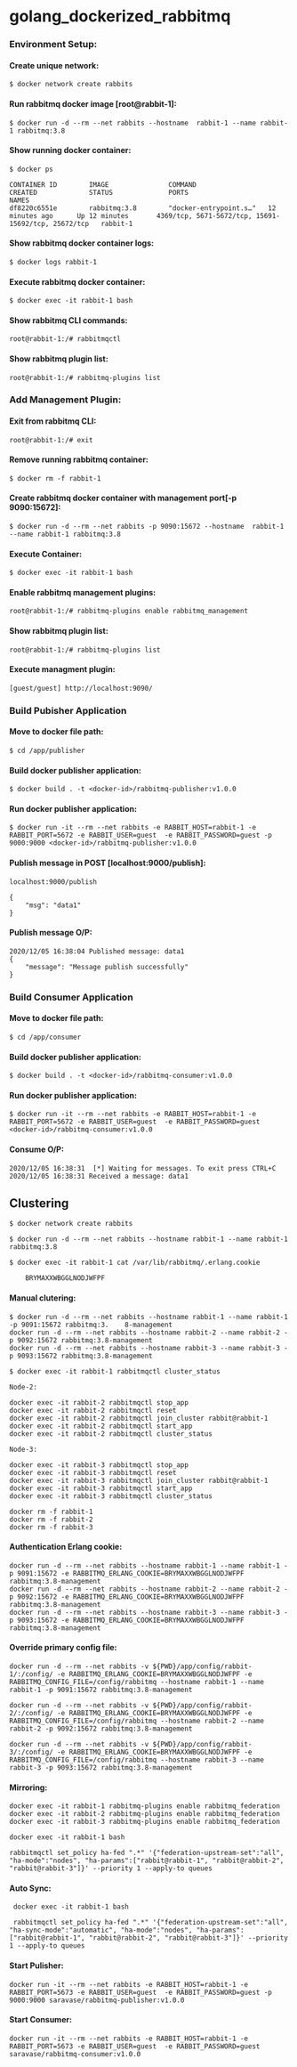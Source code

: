 # golang_dockerized_rabbitmq

### Environment Setup:

#### Create unique network:
    $ docker network create rabbits

#### Run rabbitmq docker image [root@rabbit-1]: 
    $ docker run -d --rm --net rabbits --hostname  rabbit-1 --name rabbit-1 rabbitmq:3.8

#### Show running docker container:
    $ docker ps

    CONTAINER ID        IMAGE               COMMAND                  CREATED             STATUS              PORTS                                                 NAMES
    df8220c6551e        rabbitmq:3.8        "docker-entrypoint.s…"   12 minutes ago      Up 12 minutes       4369/tcp, 5671-5672/tcp, 15691-15692/tcp, 25672/tcp   rabbit-1

#### Show rabbitmq docker container logs:
    $ docker logs rabbit-1

#### Execute rabbitmq docker container:
    $ docker exec -it rabbit-1 bash

#### Show rabbitmq CLI commands:
    root@rabbit-1:/# rabbitmqctl

#### Show rabbitmq plugin list:
    root@rabbit-1:/# rabbitmq-plugins list

### Add Management Plugin:

#### Exit from rabbitmq CLI:
    root@rabbit-1:/# exit

#### Remove running rabbitmq container:
    $ docker rm -f rabbit-1

#### Create rabbitmq docker container with management port[-p 9090:15672]:
    $ docker run -d --rm --net rabbits -p 9090:15672 --hostname  rabbit-1 --name rabbit-1 rabbitmq:3.8

#### Execute Container:
    $ docker exec -it rabbit-1 bash

#### Enable rabbitmq management plugins:
    root@rabbit-1:/# rabbitmq-plugins enable rabbitmq_management

#### Show rabbitmq plugin list:
    root@rabbit-1:/# rabbitmq-plugins list

#### Execute managment plugin:
    [guest/guest] http://localhost:9090/

### Build Pubisher Application

#### Move to docker file path:
    $ cd /app/publisher

#### Build docker publisher application:
    $ docker build . -t <docker-id>/rabbitmq-publisher:v1.0.0

#### Run docker publisher application:
    $ docker run -it --rm --net rabbits -e RABBIT_HOST=rabbit-1 -e RABBIT_PORT=5672 -e RABBIT_USER=guest  -e RABBIT_PASSWORD=guest -p 9000:9000 <docker-id>/rabbitmq-publisher:v1.0.0

#### Publish message in POST [localhost:9000/publish]:
    localhost:9000/publish
    
    {
        "msg": "data1"
    }

#### Publish message O/P:
    2020/12/05 16:38:04 Published message: data1
    {
        "message": "Message publish successfully"
    }

### Build Consumer Application

#### Move to docker file path:
    $ cd /app/consumer

#### Build docker publisher application:
    $ docker build . -t <docker-id>/rabbitmq-consumer:v1.0.0

#### Run docker publisher application:
    $ docker run -it --rm --net rabbits -e RABBIT_HOST=rabbit-1 -e RABBIT_PORT=5672 -e RABBIT_USER=guest  -e RABBIT_PASSWORD=guest <docker-id>/rabbitmq-consumer:v1.0.0

#### Consume O/P:
    2020/12/05 16:38:31  [*] Waiting for messages. To exit press CTRL+C
    2020/12/05 16:38:31 Received a message: data1

## Clustering


    $ docker network create rabbits

    $ docker run -d --rm --net rabbits --hostname rabbit-1 --name rabbit-1 rabbitmq:3.8

    $ docker exec -it rabbit-1 cat /var/lib/rabbitmq/.erlang.cookie

        BRYMAXXWBGGLNODJWFPF

#### Manual clutering:
   
    $ docker run -d --rm --net rabbits --hostname rabbit-1 --name rabbit-1 -p 9091:15672 rabbitmq:3.    8-management
    docker run -d --rm --net rabbits --hostname rabbit-2 --name rabbit-2 -p 9092:15672 rabbitmq:3.8-management
    docker run -d --rm --net rabbits --hostname rabbit-3 --name rabbit-3 -p 9093:15672 rabbitmq:3.8-management

    $ docker exec -it rabbit-1 rabbitmqctl cluster_status

    Node-2:

    docker exec -it rabbit-2 rabbitmqctl stop_app
    docker exec -it rabbit-2 rabbitmqctl reset
    docker exec -it rabbit-2 rabbitmqctl join_cluster rabbit@rabbit-1
    docker exec -it rabbit-2 rabbitmqctl start_app
    docker exec -it rabbit-2 rabbitmqctl cluster_status

    Node-3:

    docker exec -it rabbit-3 rabbitmqctl stop_app
    docker exec -it rabbit-3 rabbitmqctl reset
    docker exec -it rabbit-3 rabbitmqctl join_cluster rabbit@rabbit-1
    docker exec -it rabbit-3 rabbitmqctl start_app
    docker exec -it rabbit-3 rabbitmqctl cluster_status

    docker rm -f rabbit-1
    docker rm -f rabbit-2
    docker rm -f rabbit-3

#### Authentication Erlang cookie:

    docker run -d --rm --net rabbits --hostname rabbit-1 --name rabbit-1 -p 9091:15672 -e RABBITMQ_ERLANG_COOKIE=BRYMAXXWBGGLNODJWFPF rabbitmq:3.8-management
    docker run -d --rm --net rabbits --hostname rabbit-2 --name rabbit-2 -p 9092:15672 -e RABBITMQ_ERLANG_COOKIE=BRYMAXXWBGGLNODJWFPF rabbitmq:3.8-management
    docker run -d --rm --net rabbits --hostname rabbit-3 --name rabbit-3 -p 9093:15672 -e RABBITMQ_ERLANG_COOKIE=BRYMAXXWBGGLNODJWFPF rabbitmq:3.8-management

#### Override primary config file:

    docker run -d --rm --net rabbits -v ${PWD}/app/config/rabbit-1/:/config/ -e RABBITMQ_ERLANG_COOKIE=BRYMAXXWBGGLNODJWFPF -e RABBITMQ_CONFIG_FILE=/config/rabbitmq --hostname rabbit-1 --name rabbit-1 -p 9091:15672 rabbitmq:3.8-management

    docker run -d --rm --net rabbits -v ${PWD}/app/config/rabbit-2/:/config/ -e RABBITMQ_ERLANG_COOKIE=BRYMAXXWBGGLNODJWFPF -e RABBITMQ_CONFIG_FILE=/config/rabbitmq --hostname rabbit-2 --name rabbit-2 -p 9092:15672 rabbitmq:3.8-management

    docker run -d --rm --net rabbits -v ${PWD}/app/config/rabbit-3/:/config/ -e RABBITMQ_ERLANG_COOKIE=BRYMAXXWBGGLNODJWFPF -e RABBITMQ_CONFIG_FILE=/config/rabbitmq --hostname rabbit-3 --name rabbit-3 -p 9093:15672 rabbitmq:3.8-management

#### Mirroring:

    docker exec -it rabbit-1 rabbitmq-plugins enable rabbitmq_federation
    docker exec -it rabbit-2 rabbitmq-plugins enable rabbitmq_federation
    docker exec -it rabbit-3 rabbitmq-plugins enable rabbitmq_federation

    docker exec -it rabbit-1 bash

    rabbitmqctl set_policy ha-fed ".*" '{"federation-upstream-set":"all", "ha-mode":"nodes", "ha-params":["rabbit@rabbit-1", "rabbit@rabbit-2", "rabbit@rabbit-3"]}' --priority 1 --apply-to queues

#### Auto Sync:

     docker exec -it rabbit-1 bash
     
     rabbitmqctl set_policy ha-fed ".*" '{"federation-upstream-set":"all", "ha-sync-mode":"automatic", "ha-mode":"nodes", "ha-params":["rabbit@rabbit-1", "rabbit@rabbit-2", "rabbit@rabbit-3"]}' --priority 1 --apply-to queues

#### Start Pulisher:

    docker run -it --rm --net rabbits -e RABBIT_HOST=rabbit-1 -e RABBIT_PORT=5673 -e RABBIT_USER=guest  -e RABBIT_PASSWORD=guest -p 9000:9000 saravase/rabbitmq-publisher:v1.0.0

#### Start Consumer:

    docker run -it --rm --net rabbits -e RABBIT_HOST=rabbit-1 -e RABBIT_PORT=5673 -e RABBIT_USER=guest  -e RABBIT_PASSWORD=guest saravase/rabbitmq-consumer:v1.0.0